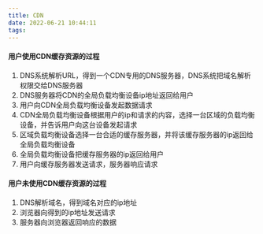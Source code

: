 ```yaml
---
title: CDN
date: 2022-06-21 10:44:11
tags:
---
```


#### 用户使用CDN缓存资源的过程

1. DNS系统解析URL，得到一个CDN专用的DNS服务器，DNS系统把域名解析权限交给DNS服务器
2. DNS服务器将CDN的全局负载均衡设备ip地址返回给用户
3. 用户向CDN全局负载均衡设备发起数据请求
4. CDN全局负载均衡设备根据用户的ip和请求的内容，选择一台区域的负载均衡设备，并告诉用户向这台设备发起请求
5. 区域负载均衡设备选择一台合适的缓存服务器，并将该缓存服务器的ip返回给全局负载均衡设备
6. 全局负载均衡设备把缓存服务器的ip返回给用户
7. 用户向缓存服务器发送请求，服务器响应请求

#### 用户未使用CDN缓存资源的过程

1. DNS解析域名，得到域名对应的ip地址
2. 浏览器向得到的ip地址发送请求
3. 服务器向浏览器返回响应的数据